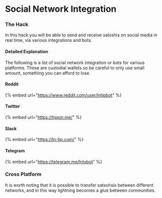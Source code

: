 # Social Network Integration

### The Hack

In this hack you will be able to send and receive satoshis on social media in real time, via various integrations and bots.

#### Detailed Explanation 

The following is a list of social network integration or bots for various platforms.  These are custodial wallets so be careful to only use small amount, something you can afford to lose.

#### Reddit

{% embed url="https://www.reddit.com/user/lntipbot" %}

#### Twitter

{% embed url="https://tippin.me/" %}

#### Slack

{% embed url="https://ln-tip.com/" %}

#### Telegram

{% embed url="https://telegram.me/lntxbot" %}

### Cross Platform

It is worth noting that it is possible to transfer satsohsis between different networks, and in this way lightning becomes a glue between communities.

